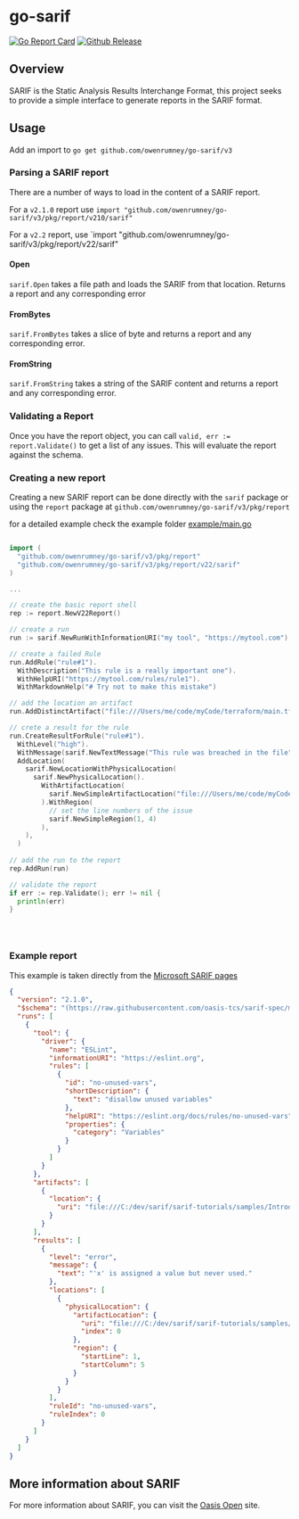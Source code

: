 # go-sarif
[![Go Report Card](https://goreportcard.com/badge/github.com/owenrumney/go-sarif)](https://goreportcard.com/report/github.com/owenrumney/go-sarif) 
[![Github Release](https://img.shields.io/github/release/owenrumney/go-sarif.svg)](https://github.com/owenrumney/go-sarif/releases)

## Overview

SARIF is the Static Analysis Results Interchange Format, this project seeks to provide a simple interface to generate reports in the SARIF format.

## Usage

Add an import to `go get github.com/owenrumney/go-sarif/v3`

### Parsing a SARIF report

There are a number of ways to load in the content of a SARIF report.

For a `v2.1.0` report use `import "github.com/owenrumney/go-sarif/v3/pkg/report/v210/sarif"`

For a `v2.2` report, use `import "github.com/owenrumney/go-sarif/v3/pkg/report/v22/sarif"


#### Open

`sarif.Open` takes a file path and loads the SARIF from that location. Returns a report and any corresponding error

#### FromBytes

`sarif.FromBytes` takes a slice of byte and returns a report and any corresponding error.

#### FromString

`sarif.FromString` takes a string of the SARIF content and returns a report and any corresponding error.

### Validating a Report

Once you have the report object, you can call `valid, err := report.Validate()` to get a list of any issues. This will evaluate the report against the schema.

### Creating a new report

Creating a new SARIF report can be done directly with the `sarif` package or using the `report` package at `github.com/owenrumney/go-sarif/v3/pkg/report`

for a detailed example check the example folder [example/main.go](example/main.go)

```go

import (
  "github.com/owenrumney/go-sarif/v3/pkg/report"
  "github.com/owenrumney/go-sarif/v3/pkg/report/v22/sarif"
)

...

// create the basic report shell
rep := report.NewV22Report()

// create a run 
run := sarif.NewRunWithInformationURI("my tool", "https://mytool.com")

// create a failed Rule
run.AddRule("rule#1").
  WithDescription("This rule is a really important one").
  WithHelpURI("https://mytool.com/rules/rule1").
  WithMarkdownHelp("# Try not to make this mistake")

// add the location an artifact
run.AddDistinctArtifact("file:///Users/me/code/myCode/terraform/main.tf")

// crete a result for the rule
run.CreateResultForRule("rule#1").
  WithLevel("high").
  WithMessage(sarif.NewTextMessage("This rule was breached in the file")).
  AddLocation(
    sarif.NewLocationWithPhysicalLocation(
      sarif.NewPhysicalLocation().
        WithArtifactLocation(
          sarif.NewSimpleArtifactLocation("file:///Users/me/code/myCode/terraform/main.tf")
        ).WithRegion(
          // set the line numbers of the issue
          sarif.NewSimpleRegion(1, 4)
        ),
    ),
  )
  
// add the run to the report
rep.AddRun(run)

// validate the report
if err := rep.Validate(); err != nil {
  println(err)
}





```

### Example report

This example is taken directly from the [Microsoft SARIF pages](https://github.com/microsoft/sarif-tutorials/blob/master/docs/1-Introduction.md)

```json
{
  "version": "2.1.0",
  "$schema": "(https://raw.githubusercontent.com/oasis-tcs/sarif-spec/master/Schemata/sarif-schema-2.1.0.json)",
  "runs": [
    {
      "tool": {
        "driver": {
          "name": "ESLint",
          "informationURI": "https://eslint.org",
          "rules": [
            {
              "id": "no-unused-vars",
              "shortDescription": {
                "text": "disallow unused variables"
              },
              "helpURI": "https://eslint.org/docs/rules/no-unused-vars",
              "properties": {
                "category": "Variables"
              }
            }
          ]
        }
      },
      "artifacts": [
        {
          "location": {
            "uri": "file:///C:/dev/sarif/sarif-tutorials/samples/Introduction/simple-example.js"
          }
        }
      ],
      "results": [
        {
          "level": "error",
          "message": {
            "text": "'x' is assigned a value but never used."
          },
          "locations": [
            {
              "physicalLocation": {
                "artifactLocation": {
                  "uri": "file:///C:/dev/sarif/sarif-tutorials/samples/Introduction/simple-example.js",
                  "index": 0
                },
                "region": {
                  "startLine": 1,
                  "startColumn": 5
                }
              }
            }
          ],
          "ruleId": "no-unused-vars",
          "ruleIndex": 0
        }
      ]
    }
  ]
}
```


## More information about SARIF
For more information about SARIF, you can visit the [Oasis Open](https://www.oasis-open.org/committees/tc_home.php?wg_abbrev=sarif) site.



